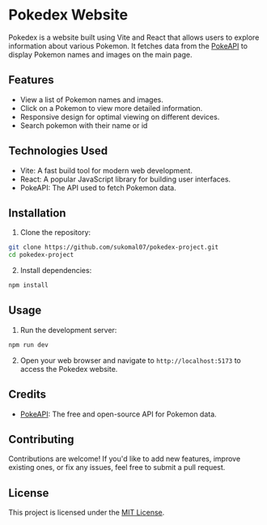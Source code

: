# Pokedex Website

Pokedex is a website built using Vite and React that allows users to explore information about various Pokemon. It fetches data from the [PokeAPI](https://pokeapi.co/) to display Pokemon names and images on the main page.

## Features

- View a list of Pokemon names and images.
- Click on a Pokemon to view more detailed information.
- Responsive design for optimal viewing on different devices.
- Search pokemon with their name or id

## Technologies Used

- Vite: A fast build tool for modern web development.
- React: A popular JavaScript library for building user interfaces.
- PokeAPI: The API used to fetch Pokemon data.

## Installation

1. Clone the repository:

```bash
git clone https://github.com/sukomal07/pokedex-project.git
cd pokedex-project
```

2. Install dependencies:

```bash
npm install
```

## Usage

1. Run the development server:

```bash
npm run dev
```

2. Open your web browser and navigate to `http://localhost:5173` to access the Pokedex website.

## Credits

- [PokeAPI](https://pokeapi.co/): The free and open-source API for Pokemon data.

## Contributing

Contributions are welcome! If you'd like to add new features, improve existing ones, or fix any issues, feel free to submit a pull request.

## License

This project is licensed under the [MIT License](LICENSE).

